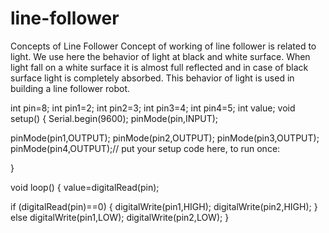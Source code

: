 # line-follower
Concepts of Line Follower Concept of working of line follower is related to light. We use here the behavior of light at black and white surface. When light fall on a white surface it is almost full reflected and in case of black surface light is completely absorbed. This behavior of light is used in building a line follower robot.




int pin=8;
int pin1=2;
int pin2=3;
int pin3=4;
int pin4=5;
int value;
void setup() {
Serial.begin(9600);
pinMode(pin,INPUT); 

pinMode(pin1,OUTPUT);
pinMode(pin2,OUTPUT);
pinMode(pin3,OUTPUT);
pinMode(pin4,OUTPUT);// put your setup code here, to run once:

}

void loop() {
 value=digitalRead(pin);
 
if (digitalRead(pin)==0)
{
digitalWrite(pin1,HIGH);
digitalWrite(pin2,HIGH);
}
else
digitalWrite(pin1,LOW);
digitalWrite(pin2,LOW);
}
